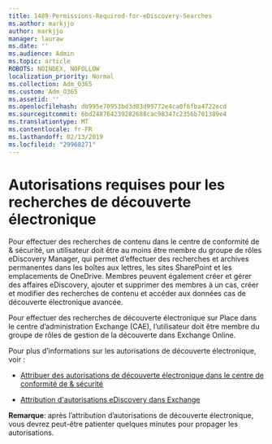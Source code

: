 ```yaml
---
title: 1489-Permissions-Required-for-eDiscovery-Searches
ms.author: markjjo
author: markjjo
manager: lauraw
ms.date: ''
ms.audience: Admin
ms.topic: article
ROBOTS: NOINDEX, NOFOLLOW
localization_priority: Normal
ms.collection: Adm_O365
ms.custom: Adm_O365
ms.assetid: ''
ms.openlocfilehash: db995e70953bd3d03d99772e4ca0f6fba4722ecd
ms.sourcegitcommit: 6bd248764239282688cac98347c2356b701389e4
ms.translationtype: MT
ms.contentlocale: fr-FR
ms.lasthandoff: 02/13/2019
ms.locfileid: "29968271"
---
```

# <a name="permissions-required-for-ediscovery-searches"></a>Autorisations requises pour les recherches de découverte électronique

Pour effectuer des recherches de contenu dans le centre de conformité de & sécurité, un utilisateur doit être au moins être membre du groupe de rôles eDiscovery Manager, qui permet d’effectuer des recherches et archives permanentes dans les boîtes aux lettres, les sites SharePoint et les emplacements de OneDrive. Membres peuvent également créer et gérer des affaires eDiscovery, ajouter et supprimer des membres à un cas, créer et modifier des recherches de contenu et accéder aux données cas de découverte électronique avancée.

Pour effectuer des recherches de découverte électronique sur Place dans le centre d’administration Exchange (CAE), l’utilisateur doit être membre du groupe de rôles de gestion de la découverte dans Exchange Online.

Pour plus d’informations sur les autorisations de découverte électronique, voir : 

- [Attribuer des autorisations de découverte électronique dans le centre de conformité de & sécurité](https://docs.microsoft.com/office365/securitycompliance/assign-ediscovery-permissions)

- [Attribution d'autorisations eDiscovery dans Exchange](https://docs.microsoft.com/exchange/security-and-compliance/in-place-ediscovery/assign-ediscovery-permissions)

**Remarque**: après l’attribution d’autorisations de découverte électronique, vous devrez peut-être patienter quelques minutes pour propager les autorisations.
